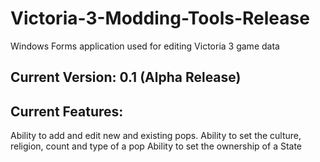 # Victoria-3-Modding-Tools-Release
Windows Forms application used for editing Victoria 3 game data

## Current Version: 0.1 (Alpha Release)

## Current Features:
Ability to add and edit new and existing pops.
Ability to set the culture, religion, count and type of a pop
Ability to set the ownership of a State 

